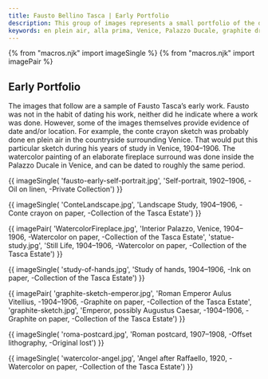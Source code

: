 ```yaml
---
title: Fausto Bellino Tasca | Early Portfolio
description: This group of images represents a small portfolio of the drawings, paintings, and sketches which Fausto Tasca completed during his early career.
keywords: en plein air, alla prima, Venice, Palazzo Ducale, graphite drawing, oil painting, watercolor painting
---
```

{% from "macros.njk" import imageSingle %}
{% from "macros.njk" import imagePair %}

## Early Portfolio

The images that follow are a sample of Fausto Tasca’s early work. Fausto was not in the habit of dating his work, neither did he indicate where a work was done. However, some of the images themselves provide evidence of date and/or location. For example, the conte crayon sketch was probably done <span class="ital">en plein air</span> in the countryside surrounding Venice. That would put this particular sketch during his years of study in Venice, 1904&#8211;1906. The watercolor painting of an elaborate fireplace surround was done inside the Palazzo Ducale in Venice, and can be dated to roughly the same period.

{{ imageSingle(
'fausto-early-self-portrait.jpg',
'Self-portrait, 1902&#8211;1906, -Oil on linen, -Private Collection')
}}

{{ imageSingle(
'ConteLandscape.jpg',
'Landscape Study, 1904&#8211;1906, -Conte crayon on paper, -Collection of the Tasca Estate')
}}

{{ imagePair(
'WatercolorFireplace.jpg',
'Interior Palazzo, Venice, 1904&#8211;1906, -Watercolor on paper, -Collection of the Tasca Estate',
'statue-study.jpg',
'Still Life, 1904&#8211;1906, -Watercolor on paper, -Collection of the Tasca Estate')
}}

{{ imageSingle(
'study-of-hands.jpg',
'Study of hands, 1904&#8211;1906, -Ink on paper, -Collection of the Tasca Estate')
}}

{{ imagePair(
'graphite-sketch-emperor.jpg',
'Roman Emperor Aulus Vitellius, -1904&#8211;1906, -Graphite on paper, -Collection of the Tasca Estate',
'graphite-sketch.jpg',
'Emperor, possibly Augustus Caesar, -1904&#8211;1906, -Graphite on paper, -Collection of the Tasca Estate')
}}

{{ imageSingle(
'roma-postcard.jpg',
'Roman postcard, 1907&#8211;1908, -Offset lithography, -Original lost')
}}

{{ imageSingle(
'watercolor-angel.jpg',
'Angel after Raffaello, 1920, -Watercolor on paper, -Collection of the Tasca Estate')
}}
